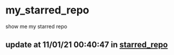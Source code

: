 # my_starred_repo
show me my starred repo

update at 11/01/21 00:40:47 in [starred_repo](./index.html)
---

